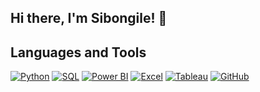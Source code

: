 ## Hi there, I'm Sibongile! 👋

<!--
**SiboSeale/SiboSeale** is a ✨ _special_ ✨ repository because its `README.md` (this file) appears on your GitHub profile.

Here are some ideas to get you started:

- 🔭 I am a Junior Data Analyst with a robust background in Data Operations, AI Data Training, and Business Language Coaching.
- 🌱 I’m self-learning data analytics alongside data science fundamentals such as data cleaning, data exploration and visualization, and data modeling.

🌟 Current Projects:
- COVID-19 Deaths SQL Analysis
- Python Data Cleaning Project
- Power BI Professional Survey Insights Dashboard
- Excel Bike Purchase Analysis

- 📫 You can reach me on LinkedIn: https://www.linkedin.com/in/sibongile-seale-7b3995121/
-->

## Languages and Tools

[![Python](https://img.shields.io/badge/Python-3776AB?style=for-the-badge&logo=python&logoColor=white)](https://www.python.org/)
[![SQL](https://img.shields.io/badge/SQL-4479A1?style=for-the-badge&logo=microsoft-sql-server&logoColor=white)](https://www.microsoft.com/en-us/sql-server)
[![Power BI](https://img.shields.io/badge/Power_BI-F2C811?style=for-the-badge&logo=power-bi&logoColor=black)](https://powerbi.microsoft.com/)
[![Excel](https://img.shields.io/badge/Excel-217346?style=for-the-badge&logo=microsoft-excel&logoColor=white)](https://www.microsoft.com/microsoft-365/excel)
[![Tableau](https://img.shields.io/badge/Tableau-E97627?style=for-the-badge&logo=Tableau&logoColor=white)](https://www.tableau.com/)
[![GitHub](https://img.shields.io/badge/GitHub-181717?style=for-the-badge&logo=github&logoColor=white)](https://github.com/)

